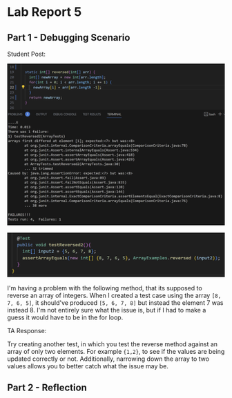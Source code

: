 # Lab Report 5

## Part 1 - Debugging Scenario
Student Post:

![Image](labreport5pic3.png)

![Image](labreport5pic2.png)

I'm having a problem with the following method, that its supposed to reverse an array of integers. When I created a test case using the array `[8, 7, 6, 5]`, it should've produced `[5, 6, 7, 8]` but instead the element 7 was instead 8. I'm not entirely sure what the issue is, but if I had to make a guess it would have to be in the for loop. 

TA Response:

Try creating another test, in which you test the reverse method against an array of only two elements. For example `{1,2}`, to see if the values are being updated correctly or not. Additionally, narrowing down the array to two values allows you to better catch what the issue may be.



## Part 2 - Reflection
